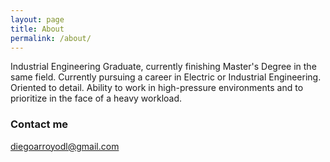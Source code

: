 ```yaml
---
layout: page
title: About
permalink: /about/
---
```


Industrial Engineering Graduate, currently finishing Master's Degree in the same field.
Currently pursuing a career in Electric or Industrial Engineering.
Oriented to detail. Ability to work in high-pressure environments and to prioritize in the face of a heavy workload.

### Contact me

[diegoarroyodl@gmail.com](mailto:diegoarroyodl@gmail.com)
